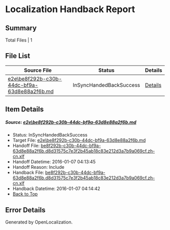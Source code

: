 # <a name='report-top'></a> Localization Handback Report

## Summary
 Total Files | 1

## File List
 Source File | Status | Details 
 ----------- | ------ | ------- 
 [e2e\be8f292b-c30b-44dc-bf9a-63d8e88a2f6b.md](https://github.com/OpenLocalizationTest/oltest/blob/38aec947cb01f4350b75bf835e12e6fc1c2c5531/e2e/be8f292b-c30b-44dc-bf9a-63d8e88a2f6b.md) | InSyncHandedBackSuccess | [Details](#46c9e6746d240888d79ae4400040fa1f45604b444)

## Item Details
##### <a name='46c9e6746d240888d79ae4400040fa1f45604b444'></a> Source: [e2e\be8f292b-c30b-44dc-bf9a-63d8e88a2f6b.md](https://github.com/OpenLocalizationTest/oltest/blob/38aec947cb01f4350b75bf835e12e6fc1c2c5531/e2e/be8f292b-c30b-44dc-bf9a-63d8e88a2f6b.md)
* Status: InSyncHandedBackSuccess
* Target File: [e2e\be8f292b-c30b-44dc-bf9a-63d8e88a2f6b.md](https://github.com/OpenLocalizationTestOrg/oltest.zh-cn/blob/f8b68ad595cd8b9ef38568a8d55d818eb3fc6083/e2e/be8f292b-c30b-44dc-bf9a-63d8e88a2f6b.md)
* Handoff File: [be8f292b-c30b-44dc-bf9a-63d8e88a2f6b.d8d31575c7e3f2b45ab18c83e212d3a7b9a069cf.zh-cn.xlf](https://github.com/OpenLocalizationTestOrg/olhandoff/blob/25a7b5805d75106d76e4fddda2dcc70c7a7b2a7c/ol-handoff/OpenLocalizationTestOrg/oltest.zh-cn/yufeih/be8f292b-c30b-44dc-bf9a-63d8e88a2f6b.d8d31575c7e3f2b45ab18c83e212d3a7b9a069cf.zh-cn.xlf)
* Handoff Datetime: 2016-01-07 04:13:45
* Handoff Reason: Include
* Handback File: [be8f292b-c30b-44dc-bf9a-63d8e88a2f6b.d8d31575c7e3f2b45ab18c83e212d3a7b9a069cf.zh-cn.xlf](https://github.com/OpenLocalizationTestOrg/olhandback/blob/9b594c21d2a7ee3b72297ec095a3de66376486e2/ol-handback/OpenLocalizationTestOrg/oltest.zh-cn/yufeih/be8f292b-c30b-44dc-bf9a-63d8e88a2f6b.d8d31575c7e3f2b45ab18c83e212d3a7b9a069cf.zh-cn.xlf)
* Handback Datetime: 2016-01-07 04:14:42
* [Back to Top](#report-top)


## Error Details

Generated by OpenLocalization.
